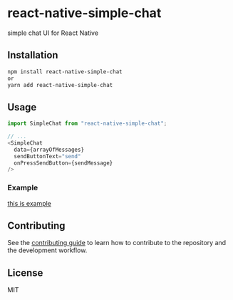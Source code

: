 # react-native-simple-chat

simple chat UI for React Native

## Installation

```sh
npm install react-native-simple-chat
or
yarn add react-native-simple-chat
```

## Usage

```js
import SimpleChat from "react-native-simple-chat";

// ...
<SimpleChat
  data={arrayOfMessages}
  sendButtonText="send"
  onPressSendButton={sendMessage}
/>
```
### Example
[this is example](example/src/App.tsx)

## Contributing

See the [contributing guide](CONTRIBUTING.md) to learn how to contribute to the repository and the development workflow.

## License

MIT
